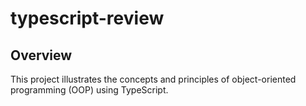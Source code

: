 # typescript-review

## Overview
This project illustrates the concepts and principles of object-oriented programming (OOP) using TypeScript. 
